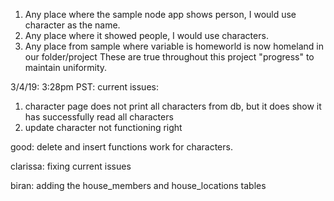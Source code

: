 1. Any place where the sample node app shows person, I would use character as the name. 
2. Any place where it showed people, I would use characters. 
3. Any place from sample where variable is homeworld is now homeland in our folder/project
These are true throughout this project "progress" to maintain uniformity. 

3/4/19: 3:28pm PST: 
current issues:
 1. character page does not print all characters from db, but it does show it has successfully read all characters
 2. update character not functioning right
 
 good: delete and insert functions work for characters.
 
 clarissa: fixing current issues 
 
 biran: adding the house_members and house_locations tables 


